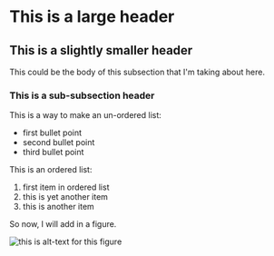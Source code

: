# This is a large header

## This is a slightly smaller header

This could be the body of this subsection that I'm taking about here.

### This is a sub-subsection header

This is a way to make an un-ordered list:
 * first bullet point
 * second bullet point
 * third bullet point
 
This is an ordered list:
 1. first item in ordered list
 1. this is yet another item
 1. this is another item

So now, I will add in a figure.

![this is alt-text for this figure](https://uiuc-ischool-dataviz.github.io/spring2019online/week04/data/littleCorgiInHat.png)
